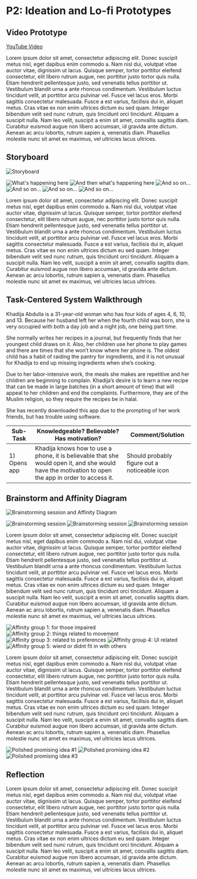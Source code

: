 # P2: Ideation and Lo-fi Prototypes

## Video Prototype

[](https://www.youtube.com/watch?v=RMINSD7MmT4)

[YouTube Video](https://www.youtube.com/watch?v=RMINSD7MmT4)

Lorem ipsum dolor sit amet, consectetur adipiscing elit. Donec suscipit metus nisl, eget dapibus enim commodo a. Nam nisl dui, volutpat vitae auctor vitae, dignissim ut lacus. Quisque semper, tortor porttitor eleifend consectetur, elit libero rutrum augue, nec porttitor justo tortor quis nulla. Etiam hendrerit pellentesque justo, sed venenatis tellus porttitor ut. Vestibulum blandit urna a ante rhoncus condimentum. Vestibulum luctus tincidunt velit, at porttitor arcu pulvinar vel. Fusce vel lacus eros. Morbi sagittis consectetur malesuada. Fusce a est varius, facilisis dui in, aliquet metus. Cras vitae ex non enim ultrices dictum eu sed quam. Integer bibendum velit sed nunc rutrum, quis tincidunt orci tincidunt. Aliquam a suscipit nulla. Nam leo velit, suscipit a enim sit amet, convallis sagittis diam. Curabitur euismod augue non libero accumsan, id gravida ante dictum. Aenean ac arcu lobortis, rutrum sapien a, venenatis diam. Phasellus molestie nunc sit amet ex maximus, vel ultricies lacus ultrices.

## Storyboard

![](https://geraldranches.github.io/481-T01group4-project/storyboard.jpg "Storyboard")


![](http://lorempixel.com/550/450 "What's happening here")
![](http://lorempixel.com/550/450 "And then what's happening here")
![](http://lorempixel.com/550/450 "And so on...")
![](http://lorempixel.com/550/450 "And so on...")
![](http://lorempixel.com/550/450 "And so on...")
![](http://lorempixel.com/550/450 "And so on...")

Lorem ipsum dolor sit amet, consectetur adipiscing elit. Donec suscipit metus nisl, eget dapibus enim commodo a. Nam nisl dui, volutpat vitae auctor vitae, dignissim ut lacus. Quisque semper, tortor porttitor eleifend consectetur, elit libero rutrum augue, nec porttitor justo tortor quis nulla. Etiam hendrerit pellentesque justo, sed venenatis tellus porttitor ut. Vestibulum blandit urna a ante rhoncus condimentum. Vestibulum luctus tincidunt velit, at porttitor arcu pulvinar vel. Fusce vel lacus eros. Morbi sagittis consectetur malesuada. Fusce a est varius, facilisis dui in, aliquet metus. Cras vitae ex non enim ultrices dictum eu sed quam. Integer bibendum velit sed nunc rutrum, quis tincidunt orci tincidunt. Aliquam a suscipit nulla. Nam leo velit, suscipit a enim sit amet, convallis sagittis diam. Curabitur euismod augue non libero accumsan, id gravida ante dictum. Aenean ac arcu lobortis, rutrum sapien a, venenatis diam. Phasellus molestie nunc sit amet ex maximus, vel ultricies lacus ultrices.

## Task-Centered System Walkthrough

Khadija Abdulla is a 31-year-old woman who has four kids of ages 4, 6, 10, and 13. Because her husband left her when the fourth child was born, she is very occupied with both a day job and a night job, one being part time.

She normally writes her recipes in a journal, but frequently finds that her youngest child draws on it. Also, her children use her phone to play games and there are times that she won’t know where her phone is. The oldest child has a habit of raiding the pantry for ingredients, and it is not unusual for Khadija to end up missing ingredients when she’s cooking.

Due to her labor-intensive work, the meals she makes are repetitive and her children are beginning to complain. Khadija’s desire is to learn a new recipe that can be made in large batches (in a short amount of time) that will appeal to her children and end the complaints. Furthermore, they are of the Muslim religion, so they require the recipes be in halal.

She has recently downloaded this app due to the prompting of her work friends, but has trouble using software.

Sub-Task | Knowledgeable? Believable? Has motivation? | Comment/Solution |
--- | --- | --- |
1) Opens app |Khadija knows how to use a phone, it is believable that she would open it, and she would have the motivation to open the app in order to access it. | Should probably figure out a noticeable icon

## Brainstorm and Affinity Diagram

![](https://geraldranches.github.io/481-T01group4-project/B&AD.jpg "Brainstorming session and Affinity Diagram")

![](https://geraldranches.github.io/481-T01group4-project/brainstorming-A.jpg "Brainstorming session")
![](https://geraldranches.github.io/481-T01group4-project/brainstorming-F.jpg "Brainstorming session")
![](https://geraldranches.github.io/481-T01group4-project/brainstorming-G.jpg "Brainstorming session")

Lorem ipsum dolor sit amet, consectetur adipiscing elit. Donec suscipit metus nisl, eget dapibus enim commodo a. Nam nisl dui, volutpat vitae auctor vitae, dignissim ut lacus. Quisque semper, tortor porttitor eleifend consectetur, elit libero rutrum augue, nec porttitor justo tortor quis nulla. Etiam hendrerit pellentesque justo, sed venenatis tellus porttitor ut. Vestibulum blandit urna a ante rhoncus condimentum. Vestibulum luctus tincidunt velit, at porttitor arcu pulvinar vel. Fusce vel lacus eros. Morbi sagittis consectetur malesuada. Fusce a est varius, facilisis dui in, aliquet metus. Cras vitae ex non enim ultrices dictum eu sed quam. Integer bibendum velit sed nunc rutrum, quis tincidunt orci tincidunt. Aliquam a suscipit nulla. Nam leo velit, suscipit a enim sit amet, convallis sagittis diam. Curabitur euismod augue non libero accumsan, id gravida ante dictum. Aenean ac arcu lobortis, rutrum sapien a, venenatis diam. Phasellus molestie nunc sit amet ex maximus, vel ultricies lacus ultrices.

![](https://geraldranches.github.io/481-T01group4-project/AD-impaired.jpg "Affinity group 1: for those impaired")
![](https://geraldranches.github.io/481-T01group4-project/AD-movement.jpg "Affinity group 2: things related to movement")
![](https://geraldranches.github.io/481-T01group4-project/AD-preferences.jpg "Affinity group 3: related to preferences")
![](https://geraldranches.github.io/481-T01group4-project/AD-UI.jpg "Affinity group 4: UI related")
![](https://geraldranches.github.io/481-T01group4-project/AD-wierd.jpg "Affinity group 5: wierd or didnt fit in with others")

Lorem ipsum dolor sit amet, consectetur adipiscing elit. Donec suscipit metus nisl, eget dapibus enim commodo a. Nam nisl dui, volutpat vitae auctor vitae, dignissim ut lacus. Quisque semper, tortor porttitor eleifend consectetur, elit libero rutrum augue, nec porttitor justo tortor quis nulla. Etiam hendrerit pellentesque justo, sed venenatis tellus porttitor ut. Vestibulum blandit urna a ante rhoncus condimentum. Vestibulum luctus tincidunt velit, at porttitor arcu pulvinar vel. Fusce vel lacus eros. Morbi sagittis consectetur malesuada. Fusce a est varius, facilisis dui in, aliquet metus. Cras vitae ex non enim ultrices dictum eu sed quam. Integer bibendum velit sed nunc rutrum, quis tincidunt orci tincidunt. Aliquam a suscipit nulla. Nam leo velit, suscipit a enim sit amet, convallis sagittis diam. Curabitur euismod augue non libero accumsan, id gravida ante dictum. Aenean ac arcu lobortis, rutrum sapien a, venenatis diam. Phasellus molestie nunc sit amet ex maximus, vel ultricies lacus ultrices.


![](https://geraldranches.github.io/481-T01group4-project/promising1.jpg "Polished promising idea #1")
![](https://geraldranches.github.io/481-T01group4-project/promising2.jpg "Polished promising idea #2")
![](https://geraldranches.github.io/481-T01group4-project/promising3.jpg "Polished promising idea #3")

## Reflection

Lorem ipsum dolor sit amet, consectetur adipiscing elit. Donec suscipit metus nisl, eget dapibus enim commodo a. Nam nisl dui, volutpat vitae auctor vitae, dignissim ut lacus. Quisque semper, tortor porttitor eleifend consectetur, elit libero rutrum augue, nec porttitor justo tortor quis nulla. Etiam hendrerit pellentesque justo, sed venenatis tellus porttitor ut. Vestibulum blandit urna a ante rhoncus condimentum. Vestibulum luctus tincidunt velit, at porttitor arcu pulvinar vel. Fusce vel lacus eros. Morbi sagittis consectetur malesuada. Fusce a est varius, facilisis dui in, aliquet metus. Cras vitae ex non enim ultrices dictum eu sed quam. Integer bibendum velit sed nunc rutrum, quis tincidunt orci tincidunt. Aliquam a suscipit nulla. Nam leo velit, suscipit a enim sit amet, convallis sagittis diam. Curabitur euismod augue non libero accumsan, id gravida ante dictum. Aenean ac arcu lobortis, rutrum sapien a, venenatis diam. Phasellus molestie nunc sit amet ex maximus, vel ultricies lacus ultrices.
